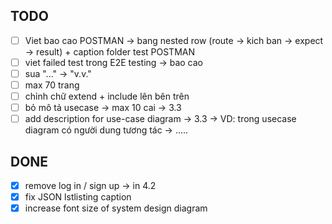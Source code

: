 ## TODO
- [ ] Viet bao cao POSTMAN -> bang nested row (route -> kich ban -> expect -> result) + caption folder test POSTMAN
- [ ] viet failed test trong E2E testing -> bao cao
- [ ] sua "..." -> "v.v." 
- [ ] max 70 trang
- [ ] chỉnh chữ extend + include lên bên trên
- [ ] bỏ mô tả usecase -> max 10 cai -> 3.3
- [ ] add description for use-case diagram -> 3.3 -> VD: trong usecase diagram có người dung tương tác -> .....

## DONE 
- [x] remove log in / sign up -> in 4.2 
- [x] fix JSON lstlisting caption
- [x] increase font size of system design diagram